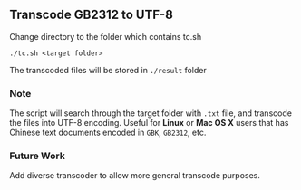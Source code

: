 ## Transcode GB2312 to UTF-8

Change directory to the folder which contains tc.sh

```
./tc.sh <target folder>
```

The transcoded files will be stored in `./result` folder


### Note
The script will search through the target folder with `.txt` file, and transcode the files into UTF-8 encoding.
Useful for **Linux** or **Mac OS X** users that has Chinese text documents encoded in `GBK`, `GB2312`, etc.

### Future Work
Add diverse transcoder to allow more general transcode purposes.
